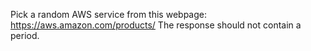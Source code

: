 Pick a random AWS service from this webpage: https://aws.amazon.com/products/
The response should not contain a period.
